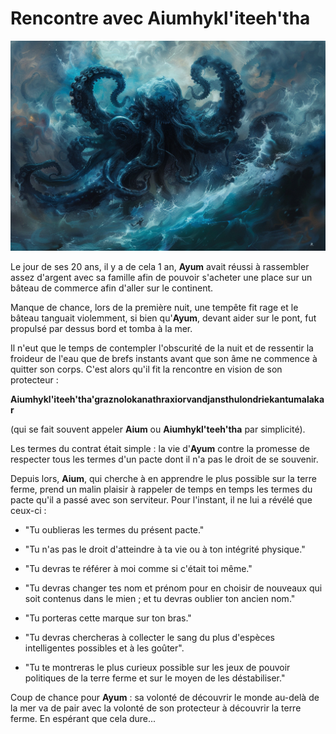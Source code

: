 # Rencontre avec Aiumhykl'iteeh'tha

![Aium](../../_images/Aiumhykl'itheth.png)

Le jour de ses 20 ans, il y a de cela 1 an, **Ayum** avait réussi à rassembler assez d'argent avec sa famille afin de pouvoir s'acheter une place sur un bâteau de commerce afin d'aller sur le continent. 

Manque de chance, lors de la première nuit, une tempête fit rage et le bâteau tanguait violemment, si bien qu'**Ayum**, devant aider sur le pont, fut propulsé par dessus bord et tomba à la mer.

Il n'eut que le temps de contempler l'obscurité de la nuit et de ressentir la froideur de l'eau que de brefs instants avant que son âme ne commence à quitter son corps. C'est alors qu'il fit la rencontre en vision de son protecteur : 

**Aiumhykl'iteeh'tha'graznolokanathraxiorvandjansthulondriekantumalakar**

(qui se fait souvent appeler **Aium** ou **Aiumhykl'teeh'tha** par simplicité). 

Les termes du contrat était simple : la vie d'**Ayum** contre la promesse de respecter tous les termes d'un pacte dont il n'a pas le droit de se souvenir. 

Depuis lors, **Aium**, qui cherche à en apprendre le plus possible sur la terre ferme, prend un malin plaisir à rappeler de temps en temps les termes du pacte qu'il a passé avec son serviteur. Pour l'instant, il ne lui a révélé que ceux-ci : 


* "Tu oublieras les termes du présent pacte."
* "Tu n'as pas le droit d'atteindre à ta vie ou à ton intégrité physique."
* "Tu devras te référer à moi comme si c'était toi même."
* "Tu devras changer tes nom et prénom pour en choisir de nouveaux qui soit contenus dans le mien ; et tu devras oublier ton ancien nom."
* "Tu porteras cette marque sur ton bras."
* "Tu devras chercheras à collecter le sang du plus d'espèces intelligentes possibles et à les goûter".

* "Tu te montreras le plus curieux possible sur les jeux de pouvoir politiques de la terre ferme et sur le moyen de les déstabiliser."

Coup de chance pour **Ayum** : sa volonté de découvrir le monde au-delà de la mer va de pair avec la volonté de son protecteur à découvrir la terre ferme. En espérant que cela dure...